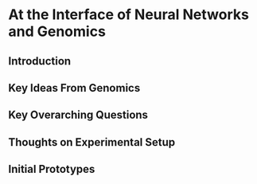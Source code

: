 # At the Interface of Neural Networks and Genomics

## Introduction

## Key Ideas From Genomics

## Key Overarching Questions

## Thoughts on Experimental Setup

## Initial Prototypes
